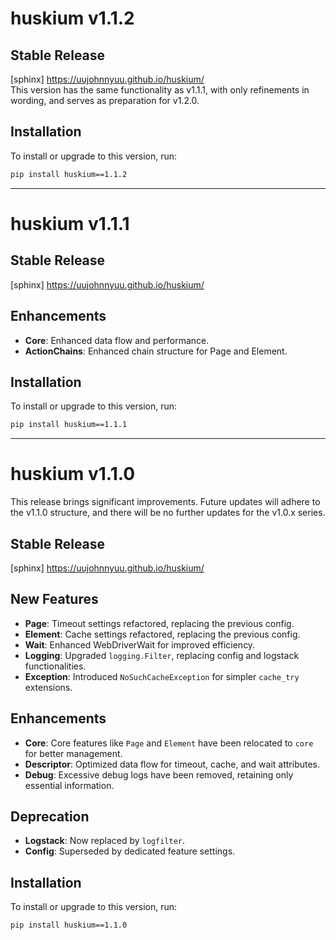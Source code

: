 # huskium v1.1.2

## **Stable Release**
[sphinx] https://uujohnnyuu.github.io/huskium/  
This version has the same functionality as v1.1.1, 
with only refinements in wording, and serves as preparation for v1.2.0.

## Installation
To install or upgrade to this version, run:
```sh
pip install huskium==1.1.2
```

---

# huskium v1.1.1

## **Stable Release**
[sphinx] https://uujohnnyuu.github.io/huskium/

## Enhancements  
- **Core**: Enhanced data flow and performance.
- **ActionChains**: Enhanced chain structure for Page and Element.

## Installation
To install or upgrade to this version, run:
```sh
pip install huskium==1.1.1
```

---

# huskium v1.1.0

This release brings significant improvements. 
Future updates will adhere to the v1.1.0 structure, 
and there will be no further updates for the v1.0.x series.

## **Stable Release**
[sphinx] https://uujohnnyuu.github.io/huskium/

## New Features
- **Page**: Timeout settings refactored, replacing the previous config.
- **Element**: Cache settings refactored, replacing the previous config.
- **Wait**: Enhanced WebDriverWait for improved efficiency.
- **Logging**: Upgraded `logging.Filter`, replacing config and logstack functionalities.
- **Exception**: Introduced `NoSuchCacheException` for simpler `cache_try` extensions.

## Enhancements  
- **Core**: Core features like `Page` and `Element` have been relocated to `core` for better management.
- **Descriptor**: Optimized data flow for timeout, cache, and wait attributes.
- **Debug**: Excessive debug logs have been removed, retaining only essential information.

## Deprecation  
- **Logstack**: Now replaced by `logfilter`.
- **Config**: Superseded by dedicated feature settings.

## Installation
To install or upgrade to this version, run:
```sh
pip install huskium==1.1.0
```
